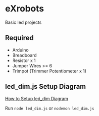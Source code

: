 # eXrobots

Basic led projects

## Required

* Arduino
* Breadboard
* Resistor x 1
* Jumper Wires >= 6
* Trimpot  (Trimmer Potentiometer x 1)


## led_dim.js Setup Diagram

[How to Setup led_dim Diagram ](https://github.com/denvereezy/eXrobots/wiki/led_dim.js)


Run `node led_dim.js` or `nodemon led_dim.js`
